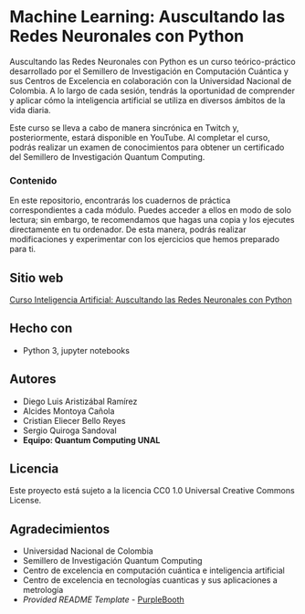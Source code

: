 # Machine Learning: Auscultando las Redes Neuronales con Python

Auscultando las Redes Neuronales con Python es un curso teórico-práctico desarrollado por el Semillero de Investigación en Computación Cuántica y sus Centros de Excelencia en colaboración con la Universidad Nacional de Colombia. A lo largo de cada sesión, tendrás la oportunidad de comprender y aplicar cómo la inteligencia artificial se utiliza en diversos ámbitos de la vida diaria.

Este curso se lleva a cabo de manera sincrónica en Twitch y, posteriormente, estará disponible en YouTube. 
Al completar el curso, podrás realizar un examen de conocimientos para obtener un certificado del Semillero de Investigación Quantum Computing.


### Contenido

En este repositorio, encontrarás los cuadernos de práctica correspondientes a cada módulo. Puedes acceder a ellos en modo de solo lectura; sin embargo, te recomendamos que hagas una copia y los ejecutes directamente en tu ordenador. De esta manera, podrás realizar modificaciones y experimentar con los ejercicios que hemos preparado para ti.


## Sitio web

[Curso Inteligencia Artificial: Auscultando las Redes Neuronales con Python](https://taller6-quantumc.my.canva.site/ia-home)

## Hecho con

  - Python 3, jupyter notebooks

## Autores
  - Diego Luis Aristizábal Ramírez
  - Alcides Montoya Cañola
  - Cristian Eliecer Bello Reyes
  - Sergio Quiroga Sandoval
  - **Equipo: Quantum Computing UNAL**


## Licencia

Este proyecto está sujeto a la licencia CC0 1.0 Universal Creative Commons License.

## Agradecimientos

  - Universidad Nacional de Colombia
  - Semillero de Investigación Quantum Computing
  - Centro de excelencia en computación cuántica e inteligencia artificial
  - Centro de excelencia en tecnologías cuanticas y sus aplicaciones a metrología
  - *Provided README Template* -
    [PurpleBooth](https://github.com/PurpleBooth)
